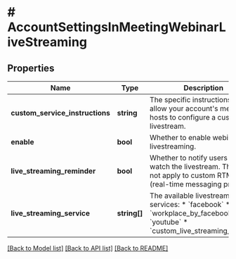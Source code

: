 # # AccountSettingsInMeetingWebinarLiveStreaming

## Properties

Name | Type | Description | Notes
------------ | ------------- | ------------- | -------------
**custom_service_instructions** | **string** | The specific instructions to allow your account&#39;s meeting hosts to configure a custom livestream. | [optional]
**enable** | **bool** | Whether to enable webinar livestreaming. | [optional]
**live_streaming_reminder** | **bool** | Whether to notify users to watch the livestream. This does not apply to custom RTMP (real-time messaging protocol). | [optional]
**live_streaming_service** | **string[]** | The available livestreaming services: * &#x60;facebook&#x60; * &#x60;workplace_by_facebook&#x60; * &#x60;youtube&#x60; * &#x60;custom_live_streaming_service&#x60; | [optional]

[[Back to Model list]](../../README.md#models) [[Back to API list]](../../README.md#endpoints) [[Back to README]](../../README.md)
